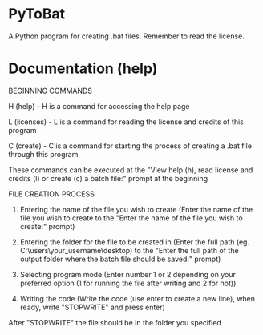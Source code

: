 # PyToBat
A Python program for creating .bat files. Remember to read the license.
# Documentation (help)

BEGINNING COMMANDS 
              
H (help) - H is a command for accessing the help page

L (licenses) - L is a command for reading the license and credits of this program    

C (create) - C is a command for starting the process of creating a .bat file through this program

These commands can be executed at the "View help (h), read license and credits (l) or create (c) a batch file:" prompt at the beginning
              
FILE CREATION PROCESS             

1. Entering the name of the file you wish to create (Enter the name of the file you wish to create to the "Enter the name of the file you wish to create:" prompt)

2. Entering the folder for the file to be created in (Enter the full path (eg. C:\\users\\your_username\\desktop) to the "Enter the full path of the output folder where the batch file should be saved:" prompt)

3. Selecting program mode (Enter number 1 or 2 depending on your preferred option (1 for running the file after writing and 2 for not))

4. Writing the code (Write the code (use enter to create a new line), when ready, write "STOPWRITE" and press enter)

After "STOPWRITE" the file should be in the folder you specified
